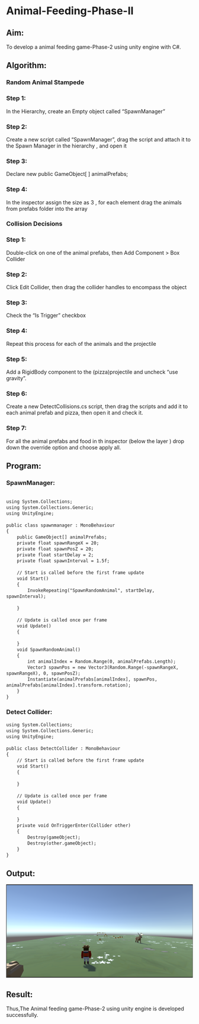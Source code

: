 # Animal-Feeding-Phase-II

## Aim:
To develop a animal feeding game-Phase-2 using unity engine with C#.

## Algorithm:
### Random Animal Stampede
### Step 1: 
In the Hierarchy, create an Empty object called “SpawnManager”
### Step 2: 
Create a new script called “SpawnManager”, drag the script and attach it to the Spawn Manager in the hierarchy , and open it
### Step 3: 
Declare new public GameObject[ ] animalPrefabs;
### Step 4: 
In the inspector assign the size as 3 , for each element drag the animals from prefabs folder into the array

### Collision Decisions
### Step 1: 
Double-click on one of the animal prefabs, then Add Component > Box Collider
### Step 2: 
Click Edit Collider, then drag the collider handles to encompass the object
### Step 3: 
Check the “Is Trigger” checkbox
### Step 4: 
Repeat this process for each of the animals and the projectile
### Step 5:
 Add a RigidBody component to the (pizza)projectile and uncheck “use gravity”.
### Step 6: 
Create a new DetectCollisions.cs script, then drag the scripts and add it to each animal prefab and pizza, then open it and check it.
### Step 7: 
For all the animal prefabs and food in th inspector (below the  layer ) drop down the override option and choose apply all.

## Program:
### SpawnManager:
```

using System.Collections;
using System.Collections.Generic;
using UnityEngine;

public class spawnmanager : MonoBehaviour
{
    public GameObject[] animalPrefabs;
    private float spawnRangeX = 20;
    private float spawnPosZ = 20;
    private float startDelay = 2;
    private float spawnInterval = 1.5f;

    // Start is called before the first frame update
    void Start()
    {
        InvokeRepeating("SpawnRandomAnimal", startDelay, spawnInterval);

    }

    // Update is called once per frame
    void Update()
    {

    }
    void SpawnRandomAnimal()
    {
        int animalIndex = Random.Range(0, animalPrefabs.Length);
        Vector3 spawnPos = new Vector3(Random.Range(-spawnRangeX, spawnRangeX), 0, spawnPosZ);
        Instantiate(animalPrefabs[animalIndex], spawnPos, animalPrefabs[animalIndex].transform.rotation);
    }
}

```
### Detect Collider:
```
using System.Collections;
using System.Collections.Generic;
using UnityEngine;

public class DetectCollider : MonoBehaviour
{
    // Start is called before the first frame update
    void Start()
    {

    }

    // Update is called once per frame
    void Update()
    {

    }
    private void OnTriggerEnter(Collider other)
    {
        Destroy(gameObject);
        Destroy(other.gameObject);
    }
}

```

## Output:
![output](out.png)

## Result:
Thus,The Animal feeding game-Phase-2 using unity engine is developed successfully.

